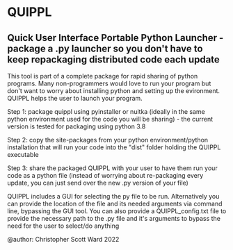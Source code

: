 # QUIPPL
Quick User Interface Portable Python Launcher - package a .py launcher
so you don't have to keep repackaging distributed code each update
----------

This tool is part of a complete package for rapid sharing of python
programs.  Many non-programmers would love to run your program but
don't want to worry about installing python and setting up the 
evironment.  QUIPPL helps the user to launch your program.

Step 1: package quippl using pyinstaller or nuitka (ideally in the same 
python environment used for the code you will be sharing) - the current 
version is tested for packaging using python 3.8

Step 2: copy the site-packages from your python environment/python 
installation that will run your code into the "dist" folder holding the
QUIPPL executable

Step 3: share the packaged QUIPPL with your user to have them run your 
code as a python file (instead of worrying about re-packaging every update, 
you can just send over the new .py version of your file)

QUIPPL includes a GUI for selecting the py file to be run.  Alternatively
you can provide the location of the file and its needed arguments via 
command line, bypassing the GUI tool.  You can also provide a 
QUIPPL_config.txt file to provide the necessary path to the .py file and it's
arguments to bypass the need for the user to select/do anything

@author: Christopher Scott Ward 2022
